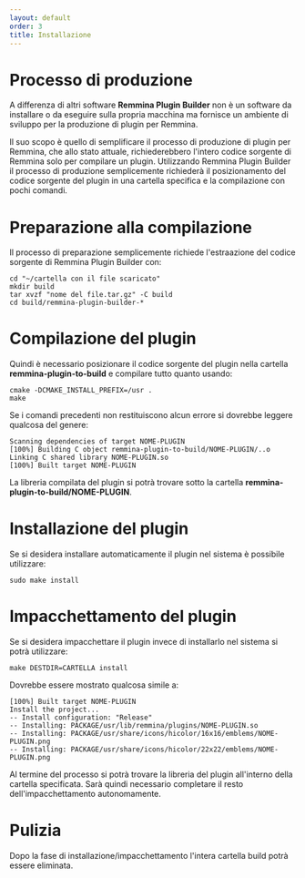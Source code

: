 ```yaml
---
layout: default
order: 3
title: Installazione
---
```

# Processo di produzione

A differenza di altri software **Remmina Plugin Builder** non è un software da
installare o da eseguire sulla propria macchina ma fornisce un ambiente di
sviluppo per la produzione di plugin per Remmina.

Il suo scopo è quello di semplificare il processo di produzione di plugin per
Remmina, che allo stato attuale, richiederebbero l'intero codice sorgente di
Remmina solo per compilare un plugin.
Utilizzando Remmina Plugin Builder il processo di produzione semplicemente
richiederà il posizionamento del codice sorgente del plugin in una cartella
specifica e la compilazione con pochi comandi.

# Preparazione alla compilazione

Il processo di preparazione semplicemente richiede l'estraazione del codice
sorgente di Remmina Plugin Builder con:
```
cd "~/cartella con il file scaricato"
mkdir build
tar xvzf "nome del file.tar.gz" -C build
cd build/remmina-plugin-builder-*
```

# Compilazione del plugin

Quindi è necessario posizionare il codice sorgente del plugin nella cartella
**remmina-plugin-to-build** e compilare tutto quanto usando:

```
cmake -DCMAKE_INSTALL_PREFIX=/usr .
make
```

Se i comandi precedenti non restituiscono alcun errore si dovrebbe leggere
qualcosa del genere:

```
Scanning dependencies of target NOME-PLUGIN
[100%] Building C object remmina-plugin-to-build/NOME-PLUGIN/..o
Linking C shared library NOME-PLUGIN.so
[100%] Built target NOME-PLUGIN
```

La libreria compilata del plugin si potrà trovare sotto la cartella
**remmina-plugin-to-build/NOME-PLUGIN**.

# Installazione del plugin

Se si desidera installare automaticamente il plugin nel sistema è possibile
utilizzare:

```
sudo make install
```

# Impacchettamento del plugin

Se si desidera impacchettare il plugin invece di installarlo nel sistema si
potrà utilizzare:

```
make DESTDIR=CARTELLA install
```

Dovrebbe essere mostrato qualcosa simile a:

```
[100%] Built target NOME-PLUGIN
Install the project...
-- Install configuration: "Release"
-- Installing: PACKAGE/usr/lib/remmina/plugins/NOME-PLUGIN.so
-- Installing: PACKAGE/usr/share/icons/hicolor/16x16/emblems/NOME-PLUGIN.png
-- Installing: PACKAGE/usr/share/icons/hicolor/22x22/emblems/NOME-PLUGIN.png
```

Al termine del processo si potrà trovare la libreria del plugin all'interno
della cartella specificata. Sarà quindi necessario completare il resto
dell'impacchettamento autonomamente.

# Pulizia

Dopo la fase di installazione/impacchettamento l'intera cartella build potrà
essere eliminata.